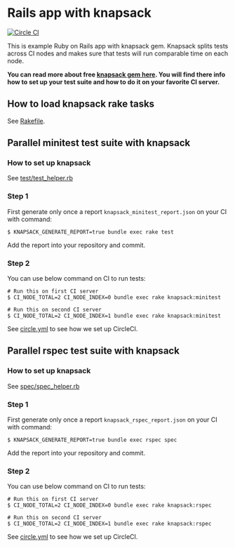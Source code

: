 # Rails app with knapsack

[![Circle CI](https://circleci.com/gh/KnapsackPro/rails-app-with-knapsack.svg)](https://circleci.com/gh/KnapsackPro/rails-app-with-knapsack)

This is example Ruby on Rails app with knapsack gem. Knapsack splits tests across CI nodes and makes sure that tests will run comparable time on each node.

__You can read more about free [knapsack gem here](https://github.com/ArturT/knapsack). You will find there info how to set up your test suite and how to do it on your favorite CI server.__

## How to load knapsack rake tasks

See [Rakefile](Rakefile).

## Parallel minitest test suite with knapsack

### How to set up knapsack

See [test/test_helper.rb](test/test_helper.rb)

### Step 1

First generate only once a report `knapsack_minitest_report.json` on your CI with command:

    $ KNAPSACK_GENERATE_REPORT=true bundle exec rake test

Add the report into your repository and commit.

### Step 2

You can use below command on CI to run tests:

    # Run this on first CI server
    $ CI_NODE_TOTAL=2 CI_NODE_INDEX=0 bundle exec rake knapsack:minitest

    # Run this on second CI server
    $ CI_NODE_TOTAL=2 CI_NODE_INDEX=1 bundle exec rake knapsack:minitest

See [circle.yml](circle.yml) to see how we set up CircleCI.

## Parallel rspec test suite with knapsack

### How to set up knapsack

See [spec/spec_helper.rb](spec/spec_helper.rb)

### Step 1

First generate only once a report `knapsack_rspec_report.json` on your CI with command:

    $ KNAPSACK_GENERATE_REPORT=true bundle exec rspec spec

Add the report into your repository and commit.

### Step 2

You can use below command on CI to run tests:

    # Run this on first CI server
    $ CI_NODE_TOTAL=2 CI_NODE_INDEX=0 bundle exec rake knapsack:rspec

    # Run this on second CI server
    $ CI_NODE_TOTAL=2 CI_NODE_INDEX=1 bundle exec rake knapsack:rspec

See [circle.yml](circle.yml) to see how we set up CircleCI.

